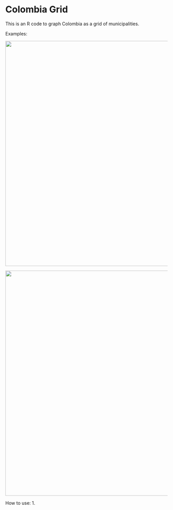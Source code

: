 # Colombia Grid
This is an R code to graph Colombia as a grid of municipalities.

Examples:
<p align="left">
  <img src="https://drive.google.com/uc?export=view&id=1ap6Msp4L0oli9us7uK45Y7j-tAUxGdOZ" width="700"/>
</p>

<p align="left">
  <img src="https://drive.google.com/uc?export=view&id=1KB27Bvdeu0eQOJdXqZS_0cOC2H09Q6Fp" width="700"/>
</p>

How to use:
1. 
